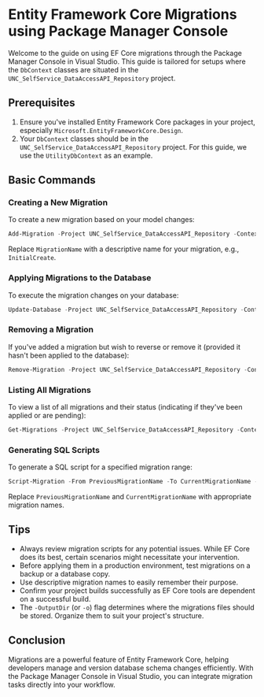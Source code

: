 
# Entity Framework Core Migrations using Package Manager Console

Welcome to the guide on using EF Core migrations through the Package Manager Console in Visual Studio. This guide is tailored for setups where the `DbContext` classes are situated in the `UNC_SelfService_DataAccessAPI_Repository` project.

## Prerequisites

1. Ensure you've installed Entity Framework Core packages in your project, especially `Microsoft.EntityFrameworkCore.Design`.
2. Your `DbContext` classes should be in the `UNC_SelfService_DataAccessAPI_Repository` project. For this guide, we use the `UtilityDbContext` as an example.

## Basic Commands

### Creating a New Migration

To create a new migration based on your model changes:

```powershell
Add-Migration -Project UNC_SelfService_DataAccessAPI_Repository -Context UtilityDbContext -Name "MigrationName" -OutputDir "Migrations/SelfServiceDb"
```

Replace `MigrationName` with a descriptive name for your migration, e.g., `InitialCreate`.

### Applying Migrations to the Database

To execute the migration changes on your database:

```powershell
Update-Database -Project UNC_SelfService_DataAccessAPI_Repository -Context UtilityDbContext
```

### Removing a Migration

If you've added a migration but wish to reverse or remove it (provided it hasn't been applied to the database):

```powershell
Remove-Migration -Project UNC_SelfService_DataAccessAPI_Repository -Context UtilityDbContext
```

### Listing All Migrations

To view a list of all migrations and their status (indicating if they've been applied or are pending):

```powershell
Get-Migrations -Project UNC_SelfService_DataAccessAPI_Repository -Context UtilityDbContext
```

### Generating SQL Scripts

To generate a SQL script for a specified migration range:

```powershell
Script-Migration -From PreviousMigrationName -To CurrentMigrationName -Project UNC_SelfService_DataAccessAPI_Repository -Context UtilityDbContext
```

Replace `PreviousMigrationName` and `CurrentMigrationName` with appropriate migration names.

## Tips

- Always review migration scripts for any potential issues. While EF Core does its best, certain scenarios might necessitate your intervention.
- Before applying them in a production environment, test migrations on a backup or a database copy.
- Use descriptive migration names to easily remember their purpose.
- Confirm your project builds successfully as EF Core tools are dependent on a successful build.
- The `-OutputDir` (or `-o`) flag determines where the migrations files should be stored. Organize them to suit your project's structure.

## Conclusion

Migrations are a powerful feature of Entity Framework Core, helping developers manage and version database schema changes efficiently. With the Package Manager Console in Visual Studio, you can integrate migration tasks directly into your workflow.

